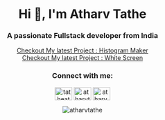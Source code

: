<h1 align="center">Hi 👋, I'm Atharv Tathe</h1>
<h3 align="center">A passionate Fullstack developer from India</h3>

<p align="center"> <a href="https://histogrammaker.net/" target="blank">Checkout My latest Project : Histogram Maker</a>
  <br/>
<a href="https://www.mywhitescreen.com/" target="blank">Checkout My latest Project : White Screen</a>




<h3 align="center">Connect with me:</h3>
<p align="center">
<a href="https://twitter.com/tatheatharv" target="blank"><img align="center" src="https://raw.githubusercontent.com/rahuldkjain/github-profile-readme-generator/master/src/images/icons/Social/twitter.svg" alt="tatheatharv" height="30" width="40" /></a>
<a href="https://linkedin.com/in/atharvtathe" target="blank"><img align="center" src="https://raw.githubusercontent.com/rahuldkjain/github-profile-readme-generator/master/src/images/icons/Social/linked-in-alt.svg" alt="atharvtathe" height="30" width="40" /></a>
<a href="https://instagram.com/atharv.tathe" target="blank"><img align="center" src="https://raw.githubusercontent.com/rahuldkjain/github-profile-readme-generator/master/src/images/icons/Social/instagram.svg" alt="atharv.tathe" height="30" width="40" /></a>
</p>



<!-- <p align="center">&nbsp;<img align="center" src="https://github-readme-stats.vercel.app/api?username=atharvtathe&show_icons=true&locale=en" alt="atharvtathe" /></p> -->

<p align="center"><img align="center" src="https://github-readme-streak-stats.herokuapp.com/?user=atharvtathe&" alt="atharvtathe" /></p>



